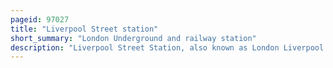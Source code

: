 ```yaml
---
pageid: 97027
title: "Liverpool Street station"
short_summary: "London Underground and railway station"
description: "Liverpool Street Station, also known as London Liverpool Street, is a major central London Railway Terminus and connected London Underground Station in the north-eastern Corner of the City of London, in the Ward of Bishopsgate Without. It is the Terminus of the west anglia main Line to cambridge the great eastern main Line to norwich Commuter Trains serving east London and Destinations in the East of England and the stansted Express Service to stansted Airport."
---
```

